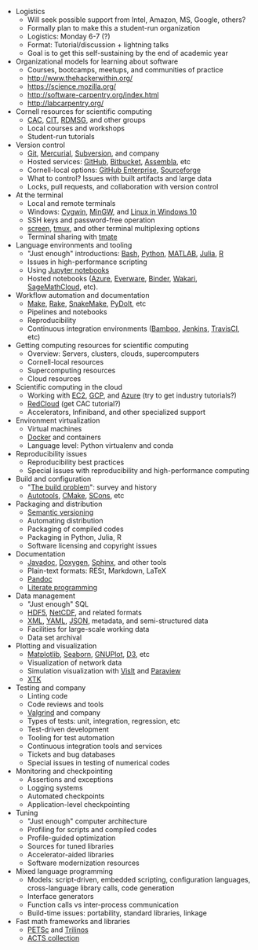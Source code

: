 - Logistics
  - Will seek possible support from Intel, Amazon, MS, Google, others?
  - Formally plan to make this a student-run organization
  - Logistics: Monday 6-7 (?)
  - Format: Tutorial/discussion + lightning talks
  - Goal is to get this self-sustaining by the end of academic year
- Organizational models for learning about software
  - Courses, bootcamps, meetups, and communities of practice
  - <http://www.thehackerwithin.org/>
  - <https://science.mozilla.org/>
  - <http://software-carpentry.org/index.html>
  - <http://labcarpentry.org/>
- Cornell resources for scientific computing
  - [CAC](https://www.cac.cornell.edu/),
    [CIT](http://www.it.cornell.edu/),
    [RDMSG](http://data.research.cornell.edu/), and other groups
  - Local courses and workshops
  - Student-run tutorials
- Version control
  - [Git](https://git-scm.com/),
    [Mercurial](https://www.mercurial-scm.org/),
    [Subversion](https://subversion.apache.org/), and company
  - Hosted services: [GitHub](https://github.com/),
    [Bitbucket](https://bitbucket.org/),
    [Assembla](https://www.assembla.com/home), etc
  - Cornell-local options:
    [GitHub Enterprise](http://www.it.cornell.edu/support/coecis/github.cfm), [Sourceforge](https://forge.cornell.edu/)
  - What to control?  Issues with built artifacts and large data
  - Locks, pull requests, and collaboration with version control
- At the terminal
  - Local and remote terminals
  - Windows: [Cygwin](https://www.cygwin.com/),
    [MinGW](http://www.mingw.org/), and
    [Linux in Windows 10](https://msdn.microsoft.com/en-us/commandline/wsl/about)
  - SSH keys and password-free operation
  - [screen](https://www.gnu.org/software/screen/),
    [tmux](https://tmux.github.io/), and other terminal multiplexing options
  - Terminal sharing with [tmate](https://tmate.io/)
- Language environments and tooling
  - "Just enough" introductions:
    [Bash](http://tldp.org/LDP/abs/html/),
    [Python](https://docs.python.org/3/tutorial/),
    [MATLAB](http://www.cs.cornell.edu/courses/cs1132/2015sp/),
    [Julia](http://julialang.org/learning/),
    [R](https://www.r-project.org/)
  - Issues in high-performance scripting
  - Using [Jupyter notebooks](http://jupyter.org/)
  - Hosted notebooks ([Azure](https://notebooks.azure.com/), [Everware](https://github.com/everware), [Binder](http://mybinder.org/), [Wakari](https://wakari.io/), [SageMathCloud](https://cloud.sagemath.com/), etc).
- Workflow automation and documentation
  - [Make](https://www.gnu.org/software/make/manual/make.html),
    [Rake](https://ruby.github.io/rake/),
    [SnakeMake](https://bitbucket.org/snakemake/snakemake/wiki/Home),
    [PyDoIt](http://pydoit.org/), etc
  - Pipelines and notebooks
  - Reproducibility
  - Continuous integration environments ([Bamboo](https://www.atlassian.com/software/bamboo),
  [Jenkins](https://jenkins.io/), [TravisCI](https://travis-ci.org/), etc)
- Getting computing resources for scientific computing
  - Overview: Servers, clusters, clouds, supercomputers
  - Cornell-local resources
  - Supercomputing resources
  - Cloud resources
- Scientific computing in the cloud
  - Working with
    [EC2](https://aws.amazon.com/),
    [GCP](https://cloud.google.com/), and
    [Azure](https://azure.microsoft.com/en-us/) (try to get industry tutorials?)
  - [RedCloud](https://www.cac.cornell.edu/services/cloudservices.aspx) (get CAC tutorial?)
  - Accelerators, Infiniband, and other specialized support
- Environment virtualization
  - Virtual machines
  - [Docker](https://www.docker.com/) and containers
  - Language level: Python virtualenv and conda
- Reproducibility issues
  - Reproducibility best practices
  - Special issues with reproducibility and high-performance computing
- Build and configuration
  - "[The build problem](http://grosskurth.ca/bib/2003/dubois.pdf)": survey and history
  - [Autotools](https://www.gnu.org/software/automake/manual/html_node/Autotools-Introduction.html), [CMake](https://cmake.org/), [SCons](http://scons.org/), etc
- Packaging and distribution
  - [Semantic versioning](http://semver.org/)
  - Automating distribution
  - Packaging of compiled codes
  - Packaging in Python, Julia, R
  - Software licensing and copyright issues
- Documentation
  - [Javadoc](https://en.wikipedia.org/wiki/Javadoc),
    [Doxygen](http://www.doxygen.org/),
    [Sphinx](http://www.sphinx-doc.org/), and other tools
  - Plain-text formats: RESt, Markdown, LaTeX
  - [Pandoc](http://pandoc.org/)
  - [Literate programming](http://www.literateprogramming.com/)
- Data management
  - "Just enough" SQL
  - [HDF5](https://www.hdfgroup.org/HDF5/),
     [NetCDF](http://www.unidata.ucar.edu/software/netcdf/),
     and related formats
  - [XML](https://www.w3.org/XML/),
     [YAML](http://yaml.org/),
     [JSON](http://www.json.org/), metadata, and semi-structured data
  - Facilities for large-scale working data
  - Data set archival
- Plotting and visualization
  - [Matplotlib](http://matplotlib.org/),
     [Seaborn](https://stanford.edu/~mwaskom/software/seaborn/),
     [GNUPlot](http://www.gnuplot.info/),
     [D3](https://d3js.org/), etc
  - Visualization of network data
  - Simulation visualization with [VisIt](https://wci.llnl.gov/simulation/computer-codes/visit/) and [Paraview](http://www.paraview.org/)
  - [XTK](https://github.com/xtk/X)
- Testing and company
  - Linting code
  - Code reviews and tools
  - [Valgrind](http://valgrind.org/) and company
  - Types of tests: unit, integration, regression, etc
  - Test-driven development
  - Tooling for test automation
  - Continuous integration tools and services
  - Tickets and bug databases
  - Special issues in testing of numerical codes
- Monitoring and checkpointing
  - Assertions and exceptions
  - Logging systems
  - Automated checkpoints
  - Application-level checkpointing
- Tuning
  - "Just enough" computer architecture
  - Profiling for scripts and compiled codes
  - Profile-guided optimization
  - Sources for tuned libraries
  - Accelerator-aided libraries
  - Software modernization resources
- Mixed language programming
  - Models: script-driven, embedded scripting, configuration languages,
    cross-language library calls, code generation
  - Interface generators
  - Function calls vs inter-process communication
  - Build-time issues: portability, standard libraries, linkage
- Fast math frameworks and libraries
  - [PETSc](https://www.mcs.anl.gov/petsc/) and [Trilinos](https://trilinos.org/)
  - [ACTS collection](http://acts.nersc.gov/)
